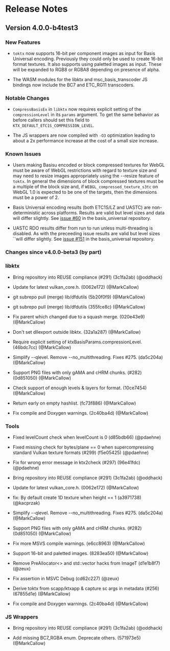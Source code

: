 <!-- Copyright 2020, The Khronos Group Inc. -->
<!-- SPDX-License-Identifier: Apache-2.0 -->
Release Notes
=============
## Version 4.0.0-b4test3
### New Features

* `toktx` now supports 16-bit per component images as input for
Basis Universal encoding. Previously they could only be used to
create 16-bit format textures. It also supports using paletted
images as input. These will be expanded to RGB8 or RGBA8 depending
on presence of alpha.

* The WASM modules for the libktx and msc_basis_transcoder JS
bindings now include the BC7 and ETC_RG11 transcoders.

### Notable Changes

* `CompressBasisEx` in `libktx` now requires explicit setting of
the `compressionLevel` in its `params` argument. To get the same
behavior as before callers should set this field to
`KTX_DEFAULT_ETC1S_COMPRESSION_LEVEL`.

* The JS wrappers are now compiled with `-O3` optimization leading to about a 2x performance increase at the cost of a small size increase.

### Known Issues

* Users making Basisu encoded or block compressed textures for WebGL
must be aware of WebGL restrictions with regard to texture size and
may need to resize images appropriately using the --resize feature
of `toktx`.  In general the dimensions of block compressed textures
must be a multiple of the block size and, if
`WEBGL_compressed_texture_s3tc` on WebGL 1.0 is expected to be one
of the targets, then the dimensions must be a power of 2.

* Basis Universal encoding results (both ETC1S/LZ and UASTC) are
non-deterministic across platforms. Results are valid but level
sizes and data will differ slightly.
See [issue #60](https://github.com/BinomialLLC/basis_universal/issues/60) in
the basis_universal repository.

* UASTC RDO results differ from run to run unless multi-threading
is disabled. As with the preceeding issue results are valid but
level sizes ``will differ slightly.
See [issue #151](https://github.com/BinomialLLC/basis_universal/issues/151)
in the basis_universal repository.

### Changes since v4.0.0-beta3 (by part)
### libktx

* Bring repository into REUSE compliance (#291) (3c1fa2ab) (@oddhack)

* Update for latest vulkan_core.h. (0062e172) (@MarkCallow)

* git subrepo pull (merge) lib/dfdutils (5b20f0f9) (@MarkCallow)

* git subrepo pull (merge) lib/dfdutils (355fce8c) (@MarkCallow)

* Fix parent which changed due to a squash merge. (020e43e9) (@MarkCallow)

* Don't set dllexport outside libktx. (32a1a287) (@MarkCallow)

* Require explicit setting of ktxBasisParams.compressionLevel. (46bdc7cc) (@MarkCallow)

* Simplify --qlevel. Remove --no_multithreading. Fixes #275. (da5c204a) (@MarkCallow)

* Support PNG files with only gAMA and cHRM chunks. (#282) (0d851050) (@MarkCallow)

* Check support of enough levels & layers for format. (10ce7454) (@MarkCallow)

* Return early on empty hashlist. (fc73f886) (@MarkCallow)

* Fix compile and Doxygen warnings. (2c40ba4d) (@MarkCallow)

### Tools

* Fixed levelCount check when levelCount is 0 (d85bdb66) (@pdaehne)

* Fixed missing check for bytes/plane == 0 when supercompressing standard Vulkan texture formats (#299) (f5e05425) (@pdaehne)

* Fix for wrong error message in ktx2check (#297) (96e41fdc) (@pdaehne)

* Bring repository into REUSE compliance (#291) (3c1fa2ab) (@oddhack)

* Update for latest vulkan_core.h. (0062e172) (@MarkCallow)

* fix: By default create 1D texture when height == 1 (a3971738) (@kacprzak)

* Simplify --qlevel. Remove --no_multithreading. Fixes #275. (da5c204a) (@MarkCallow)

* Support PNG files with only gAMA and cHRM chunks. (#282) (0d851050) (@MarkCallow)

* Fix more MSVS compile warnings. (e6cc8963) (@MarkCallow)

* Support 16-bit and paletted images. (8283ea50) (@MarkCallow)

* Remove PreAllocator<> and std::vector hacks from ImageT (d1e1b8f7) (@zeux)

* Fix assertion in MSVC Debug (cd62c227) (@zeux)

* Derive toktx from scapp/ktxapp & capture sc args in metadata (#256) (67855d1e) (@MarkCallow)

* Fix compile and Doxygen warnings. (2c40ba4d) (@MarkCallow)



### JS Wrappers

* Bring repository into REUSE compliance (#291) (3c1fa2ab) (@oddhack)

* Add missing BC7_RGBA enum. Deprecate others. (571973e5) (@MarkCallow)


